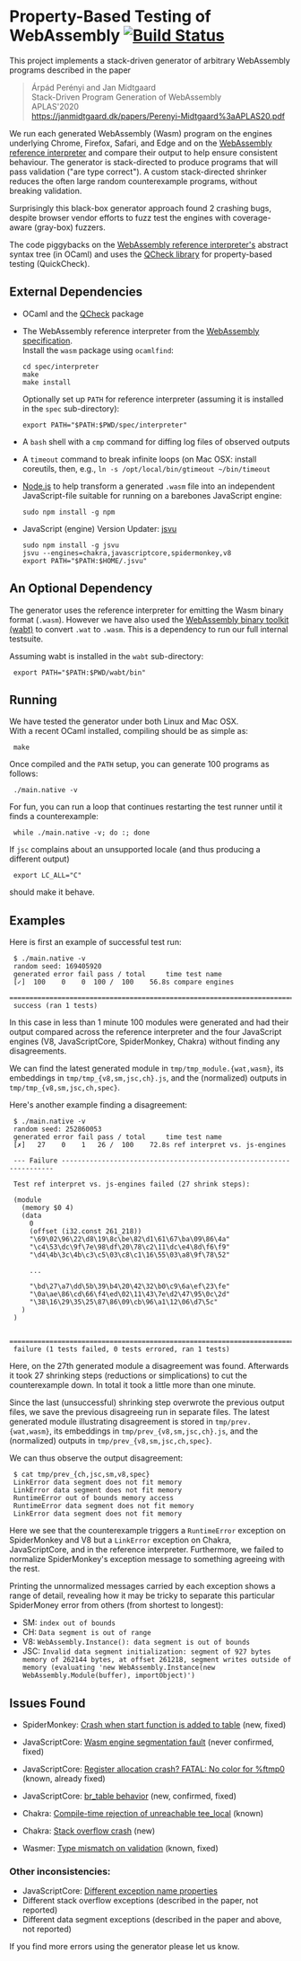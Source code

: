 Property-Based Testing of WebAssembly [![Build Status](https://travis-ci.com/jmid/wasm-prop-tester.svg?branch=master)](https://travis-ci.com/jmid/wasm-prop-tester)
========================================================

This project implements a stack-driven generator of arbitrary WebAssembly programs
described in the paper

> Árpád Perényi and Jan Midtgaard  
> Stack-Driven Program Generation of WebAssembly  
> APLAS'2020  
> https://janmidtgaard.dk/papers/Perenyi-Midtgaard%3aAPLAS20.pdf

We run each generated WebAssembly (Wasm) program on the engines underlying Chrome, Firefox, Safari, and Edge
and on the [WebAssembly reference interpreter](https://github.com/WebAssembly/spec) 
and compare their output to help ensure consistent behaviour. The generator is stack-directed
to produce programs that will pass validation ("are type correct"). A custom stack-directed shrinker
reduces the often large random counterexample programs, without breaking validation.

Surprisingly this black-box generator approach found 2 crashing bugs,
despite browser vendor efforts to fuzz test the engines with
coverage-aware (gray-box) fuzzers.

The code piggybacks on the [WebAssembly reference interpreter's](https://github.com/WebAssembly/spec) 
abstract syntax tree (in OCaml) and uses the [QCheck library](https://github.com/c-cube/qcheck) for property-based testing (QuickCheck). 


External Dependencies
---------------------

* OCaml and the [QCheck](https://github.com/c-cube/qcheck) package

* The WebAssembly reference interpreter from the [WebAssembly specification](https://github.com/WebAssembly/spec).  
  Install the `wasm` package using `ocamlfind`:
  ```
  cd spec/interpreter
  make
  make install
  ```

  Optionally set up `PATH` for reference interpreter (assuming it is installed in the `spec` sub-directory):
  ```
  export PATH="$PATH:$PWD/spec/interpreter"
  ```

* A `bash` shell with a `cmp` command for diffing log files of observed outputs

* A `timeout` command to break infinite loops
  (on Mac OSX: install coreutils, then, e.g., `ln -s /opt/local/bin/gtimeout ~/bin/timeout`

* [Node.js](https://nodejs.org/en/) to help transform a generated `.wasm` file into an independent JavaScript-file
  suitable for running on a barebones JavaScript engine:
  ```
  sudo npm install -g npm
  ```

* JavaScript (engine) Version Updater: [jsvu](https://github.com/GoogleChromeLabs/jsvu)
  ```
  sudo npm install -g jsvu
  jsvu --engines=chakra,javascriptcore,spidermonkey,v8
  export PATH="$PATH:$HOME/.jsvu"
  ```


An Optional Dependency
----------------------

The generator uses the reference interpreter for emitting the Wasm binary format (`.wasm`). 
However we have also used the [WebAssembly binary toolkit (wabt)](https://github.com/WebAssembly/wabt)
to convert `.wat` to `.wasm`. This is a dependency to run our full internal testsuite.

Assuming wabt is installed in the `wabt` sub-directory:
```
 export PATH="$PATH:$PWD/wabt/bin"
```


Running
-------

We have tested the generator under both Linux and Mac OSX.   
With a recent OCaml installed, compiling should be as simple as:
```
 make
```

Once compiled and the `PATH` setup, you can generate 100 programs as follows:
```
 ./main.native -v
```

For fun, you can run a loop that continues restarting the test runner
until it finds a counterexample:
```
 while ./main.native -v; do :; done
```

If `jsc` complains about an unsupported locale (and thus producing a different output)
```
 export LC_ALL="C"
```
should make it behave.


Examples
--------

Here is first an example of successful test run:
```
 $ ./main.native -v
 random seed: 169405920
 generated error fail pass / total     time test name
 [✓]  100    0    0  100 /  100    56.8s compare engines
 ================================================================================
 success (ran 1 tests)
```
In this case in less than 1 minute 100 modules were generated and had their output
compared across the reference interpreter and the four JavaScript engines
(V8, JavaScriptCore, SpiderMonkey, Chakra) without finding any disagreements.

We can find the latest generated module in `tmp/tmp_module.{wat,wasm}`,
its embeddings in `tmp/tmp_{v8,sm,jsc,ch}.js`, and the (normalized)
outputs in `tmp/tmp_{v8,sm,jsc,ch,spec}`.



Here's another example finding a disagreement:
```
 $ ./main.native -v
 random seed: 252860053
 generated error fail pass / total     time test name
 [✗]   27    0    1   26 /  100    72.8s ref interpret vs. js-engines

 --- Failure --------------------------------------------------------------------

 Test ref interpret vs. js-engines failed (27 shrink steps):

 (module
   (memory $0 4)
   (data
     0
     (offset (i32.const 261_218))
     "\69\02\96\22\d8\19\8c\be\82\d1\61\67\ba\09\86\4a"
     "\c4\53\dc\9f\7e\98\df\20\78\c2\11\dc\e4\8d\f6\f9"
     "\d4\4b\3c\4b\c3\c5\03\c8\c1\16\55\03\a8\9f\78\52"

     ...

     "\bd\27\a7\dd\5b\39\b4\20\42\32\b0\c9\6a\ef\23\fe"
     "\0a\ae\86\cd\66\f4\ed\02\11\43\7e\d2\47\95\0c\2d"
     "\38\16\29\35\25\87\86\09\cb\96\a1\12\06\d7\5c"
   )
 )

 ================================================================================
 failure (1 tests failed, 0 tests errored, ran 1 tests)
```
Here, on the 27th generated module a disagreement was found. Afterwards it took
27 shrinking steps (reductions or simplications) to cut the counterexample down.
In total it took a little more than one minute.

Since the last (unsuccessful) shrinking step overwrote the previous
output files, we save the previous disagreeing run in separate files.
The latest generated module illustrating disagreement is stored in `tmp/prev.{wat,wasm}`,
its embeddings in `tmp/prev_{v8,sm,jsc,ch}.js`, and the (normalized)
outputs in `tmp/prev_{v8,sm,jsc,ch,spec}`.

We can thus observe the output disagreement:
```
 $ cat tmp/prev_{ch,jsc,sm,v8,spec}
 LinkError data segment does not fit memory
 LinkError data segment does not fit memory
 RuntimeError out of bounds memory access
 RuntimeError data segment does not fit memory
 LinkError data segment does not fit memory
```
Here we see that the counterexample triggers a `RuntimeError` exception
on SpiderMonkey and V8 but a `LinkError` exception on Chakra, JavaScriptCore,
and in the reference interpreter. Furthermore, we failed to normalize
SpiderMonkey's exception message to something agreeing with the rest.

Printing the unnormalized messages carried by each exception shows a
range of detail, revealing how it may be tricky to separate this
particular SpiderMoney error from others (from shortest to longest):

- SM: `index out of bounds`
- CH: `Data segment is out of range`
- V8: `WebAssembly.Instance(): data segment is out of bounds`
- JSC: `Invalid data segment initialization: segment of 927 bytes memory of 262144 bytes, at offset 261218, segment writes outside of memory (evaluating 'new WebAssembly.Instance(new WebAssembly.Module(buffer), importObject)')`


Issues Found
------------

* SpiderMonkey: [Crash when start function is added to table](https://bugzilla.mozilla.org/show_bug.cgi?id=1545086)  (new, fixed)
* JavaScriptCore: [Wasm engine segmentation fault](https://bugs.webkit.org/show_bug.cgi?id=202786)  (never confirmed, fixed)
* JavaScriptCore: [Register allocation crash? FATAL: No color for %ftmp0](https://bugs.webkit.org/show_bug.cgi?id=209294)  (known, already fixed)
* JavaScriptCore: [br_table behavior](https://bugs.webkit.org/show_bug.cgi?id=209333)  (new, confirmed, fixed)
* Chakra: [Compile-time rejection of unreachable tee_local](https://github.com/microsoft/ChakraCore/issues/6185)  (known)
* Chakra: [Stack overflow crash](https://github.com/microsoft/ChakraCore/issues/6524)  (new)

* Wasmer: [Type mismatch on validation](https://github.com/wasmerio/wasmer/issues/1740)  (known, fixed)

### Other inconsistencies:

* JavaScriptCore: [Different exception name properties](https://bugs.webkit.org/show_bug.cgi?id=204054)
* Different stack overflow exceptions (described in the paper, not reported)
* Different data segment exceptions (described in the paper and above, not reported)


If you find more errors using the generator please let us know.
